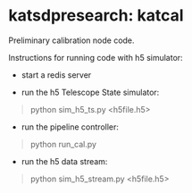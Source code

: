 katsdpresearch: katcal
======================

Preliminary calibration node code.

Instructions for running code with h5 simulator:

* start a redis server 

* run the h5 Telescope State simulator:
  
 > python sim_h5_ts.py   \<h5file.h5\>

* run the pipeline controller:

 > python run_cal.py   

* run the h5 data stream:
 > python sim_h5_stream.py   \<h5file.h5\>
